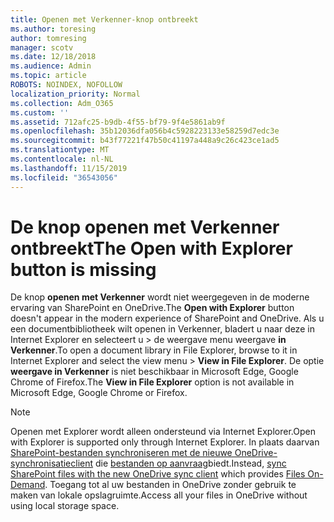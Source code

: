 ```yaml
---
title: Openen met Verkenner-knop ontbreekt
ms.author: toresing
author: tomresing
manager: scotv
ms.date: 12/18/2018
ms.audience: Admin
ms.topic: article
ROBOTS: NOINDEX, NOFOLLOW
localization_priority: Normal
ms.collection: Adm_O365
ms.custom: ''
ms.assetid: 712afc25-b9db-4f55-bf79-9f4e5861ab9f
ms.openlocfilehash: 35b12036dfa056b4c5928223133e58259d7edc3e
ms.sourcegitcommit: b43f77221f47b50c41197a448a9c26c423ce1ad5
ms.translationtype: MT
ms.contentlocale: nl-NL
ms.lasthandoff: 11/15/2019
ms.locfileid: "36543056"
---
```

# <a name="the-open-with-explorer-button-is-missing"></a><span data-ttu-id="9bd7c-102">De knop openen met Verkenner ontbreekt</span><span class="sxs-lookup"><span data-stu-id="9bd7c-102">The Open with Explorer button is missing</span></span>

<span data-ttu-id="9bd7c-103">De knop **openen met Verkenner** wordt niet weergegeven in de moderne ervaring van SharePoint en OneDrive.</span><span class="sxs-lookup"><span data-stu-id="9bd7c-103">The **Open with Explorer** button doesn't appear in the modern experience of SharePoint and OneDrive.</span></span> <span data-ttu-id="9bd7c-104">Als u een documentbibliotheek wilt openen in Verkenner, bladert u naar deze in Internet Explorer en selecteert u \> de weergave menu weergave **in Verkenner**.</span><span class="sxs-lookup"><span data-stu-id="9bd7c-104">To open a document library in File Explorer, browse to it in Internet Explorer and select the view menu \> **View in File Explorer**.</span></span> <span data-ttu-id="9bd7c-105">De optie **weergave in Verkenner** is niet beschikbaar in Microsoft Edge, Google Chrome of Firefox.</span><span class="sxs-lookup"><span data-stu-id="9bd7c-105">The **View in File Explorer** option is not available in Microsoft Edge, Google Chrome or Firefox.</span></span> 
  
> [!NOTE]
> <span data-ttu-id="9bd7c-106">Openen met Explorer wordt alleen ondersteund via Internet Explorer.</span><span class="sxs-lookup"><span data-stu-id="9bd7c-106">Open with Explorer is supported only through Internet Explorer.</span></span> <span data-ttu-id="9bd7c-107">In plaats daarvan [SharePoint-bestanden synchroniseren met de nieuwe OneDrive-synchronisatieclient](https://support.office.com/article/6de9ede8-5b6e-4503-80b2-6190f3354a88.aspx) die [bestanden op aanvraag](https://support.office.com/article/0e6860d3-d9f3-4971-b321-7092438fb38e.aspx)biedt.</span><span class="sxs-lookup"><span data-stu-id="9bd7c-107">Instead, [sync SharePoint files with the new OneDrive sync client](https://support.office.com/article/6de9ede8-5b6e-4503-80b2-6190f3354a88.aspx) which provides [Files On-Demand](https://support.office.com/article/0e6860d3-d9f3-4971-b321-7092438fb38e.aspx).</span></span> <span data-ttu-id="9bd7c-108">Toegang tot al uw bestanden in OneDrive zonder gebruik te maken van lokale opslagruimte.</span><span class="sxs-lookup"><span data-stu-id="9bd7c-108">Access all your files in OneDrive without using local storage space.</span></span> 
  

